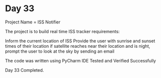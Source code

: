 # Day 33

Project Name = ISS Notifier

The project is to build real time ISS tracker
requirements:

Inform the current location of ISS
Provide the user with sunrise and sunset times of their location
if satellite reaches near their location and is night, prompt the user to look at the sky
by sending an email

The code was written using PyCharm IDE
Tested and Verified Successfully

Day 33 Completed.